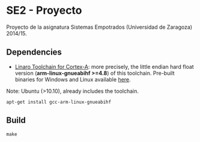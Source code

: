 # SE2 - Proyecto
Proyecto de la asignatura Sistemas Empotrados (Universidad de Zaragoza) 2014/15.

## Dependencies
* [Linaro Toolchain for Cortex-A](https://wiki.linaro.org/WorkingGroups/ToolChain): more precisely, the little endian hard float version (**arm-linux-gnueabihf >=4.8**) of this toolchain. Pre-built binaries for Windows and Linux available [here](http://releases.linaro.org/14.11/components/toolchain/binaries/).

Note: Ubuntu (>10.10), already includes the toolchain. 
```
apt-get install gcc-arm-linux-gnueabihf
```

## Build 

```
make
```
